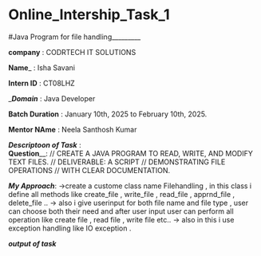 # Online_Intership_Task_1

#Java Program for file handling_________

__company__ : CODRTECH IT SOLUTIONS

__Name___ : Isha Savani

____Intern ID____ : CT08LHZ

____Domain___ : Java Developer

____Batch Duration____ : January 10th, 2025 to February 10th, 2025.

____Mentor NAme____ : Neela Santhosh Kumar 

___Descriptoon of Task___ :  
____Question______: // CREATE A JAVA PROGRAM TO READ, WRITE, AND MODIFY TEXT FILES.
// DELIVERABLE: A SCRIPT
// DEMONSTRATING FILE OPERATIONS
// WITH CLEAR DOCUMENTATION.

___My Approach___: 
->create a custome class name Filehandling , in this class i define all methods like create_file , write_file , read_file , apprnd_file , delete_file .. 
-> also i give userinput for both file name and file type , user can choose both their need and after user input user can perform all operation like create file  , read file , write file etc..
-> also in this i use exception handling like IO exception . 

___output of task___


